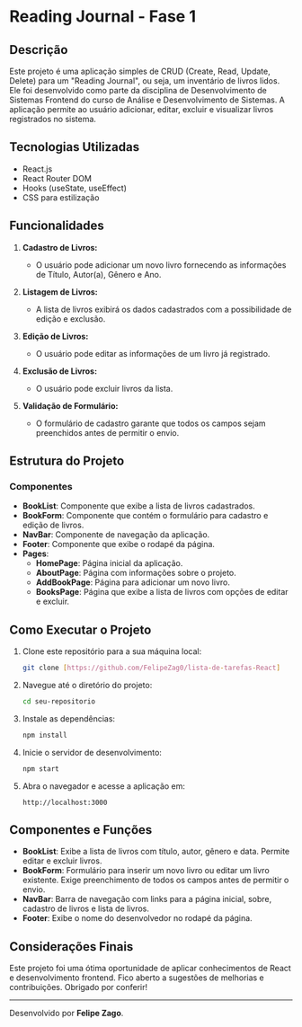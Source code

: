 # Reading Journal - Fase 1

## Descrição

Este projeto é uma aplicação simples de CRUD (Create, Read, Update, Delete) para um "Reading Journal", ou seja, um inventário de livros lidos. Ele foi desenvolvido como parte da disciplina de Desenvolvimento de Sistemas Frontend do curso de Análise e Desenvolvimento de Sistemas. A aplicação permite ao usuário adicionar, editar, excluir e visualizar livros registrados no sistema.

## Tecnologias Utilizadas

- React.js
- React Router DOM
- Hooks (useState, useEffect)
- CSS para estilização

## Funcionalidades

1. **Cadastro de Livros:**
   - O usuário pode adicionar um novo livro fornecendo as informações de Título, Autor(a), Gênero e Ano.
   
2. **Listagem de Livros:**
   - A lista de livros exibirá os dados cadastrados com a possibilidade de edição e exclusão.
   
3. **Edição de Livros:**
   - O usuário pode editar as informações de um livro já registrado.
   
4. **Exclusão de Livros:**
   - O usuário pode excluir livros da lista.

5. **Validação de Formulário:**
   - O formulário de cadastro garante que todos os campos sejam preenchidos antes de permitir o envio.

## Estrutura do Projeto

### Componentes

- **BookList**: Componente que exibe a lista de livros cadastrados.
- **BookForm**: Componente que contém o formulário para cadastro e edição de livros.
- **NavBar**: Componente de navegação da aplicação.
- **Footer**: Componente que exibe o rodapé da página.
- **Pages**:
  - **HomePage**: Página inicial da aplicação.
  - **AboutPage**: Página com informações sobre o projeto.
  - **AddBookPage**: Página para adicionar um novo livro.
  - **BooksPage**: Página que exibe a lista de livros com opções de editar e excluir.

## Como Executar o Projeto

1. Clone este repositório para a sua máquina local:
   ```bash
   git clone [https://github.com/FelipeZag0/lista-de-tarefas-React]
   ```
   
2. Navegue até o diretório do projeto:
   ```bash
   cd seu-repositorio
   ```

3. Instale as dependências:
   ```bash
   npm install
   ```

4. Inicie o servidor de desenvolvimento:
   ```bash
   npm start
   ```

5. Abra o navegador e acesse a aplicação em:
   ```
   http://localhost:3000
   ```

## Componentes e Funções

- **BookList**: Exibe a lista de livros com título, autor, gênero e data. Permite editar e excluir livros.
- **BookForm**: Formulário para inserir um novo livro ou editar um livro existente. Exige preenchimento de todos os campos antes de permitir o envio.
- **NavBar**: Barra de navegação com links para a página inicial, sobre, cadastro de livros e lista de livros.
- **Footer**: Exibe o nome do desenvolvedor no rodapé da página.

## Considerações Finais

Este projeto foi uma ótima oportunidade de aplicar conhecimentos de React e desenvolvimento frontend. Fico aberto a sugestões de melhorias e contribuições. Obrigado por conferir!

---

Desenvolvido por **Felipe Zago**.
```
